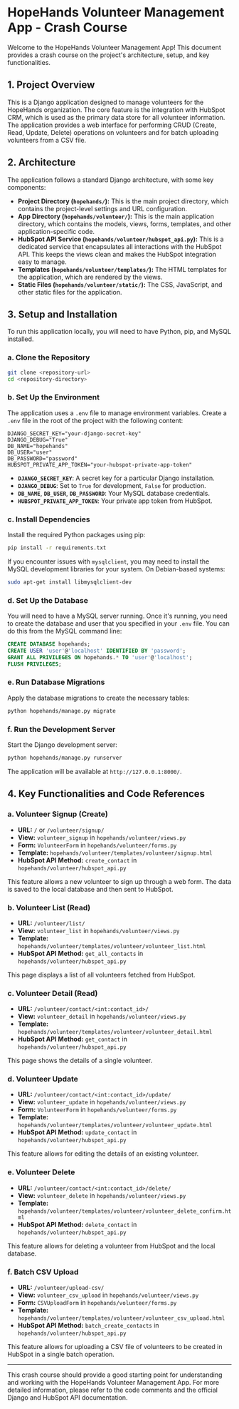 # HopeHands Volunteer Management App - Crash Course

Welcome to the HopeHands Volunteer Management App! This document provides a crash course on the project's architecture, setup, and key functionalities.

## 1. Project Overview

This is a Django application designed to manage volunteers for the HopeHands organization. The core feature is the integration with HubSpot CRM, which is used as the primary data store for all volunteer information. The application provides a web interface for performing CRUD (Create, Read, Update, Delete) operations on volunteers and for batch uploading volunteers from a CSV file.

## 2. Architecture

The application follows a standard Django architecture, with some key components:

- **Project Directory (`hopehands/`):** This is the main project directory, which contains the project-level settings and URL configuration.
- **App Directory (`hopehands/volunteer/`):** This is the main application directory, which contains the models, views, forms, templates, and other application-specific code.
- **HubSpot API Service (`hopehands/volunteer/hubspot_api.py`):** This is a dedicated service that encapsulates all interactions with the HubSpot API. This keeps the views clean and makes the HubSpot integration easy to manage.
- **Templates (`hopehands/volunteer/templates/`):** The HTML templates for the application, which are rendered by the views.
- **Static Files (`hopehands/volunteer/static/`):** The CSS, JavaScript, and other static files for the application.

## 3. Setup and Installation

To run this application locally, you will need to have Python, pip, and MySQL installed.

### a. Clone the Repository
```bash
git clone <repository-url>
cd <repository-directory>
```

### b. Set Up the Environment
The application uses a `.env` file to manage environment variables. Create a `.env` file in the root of the project with the following content:

```
DJANGO_SECRET_KEY="your-django-secret-key"
DJANGO_DEBUG="True"
DB_NAME="hopehands"
DB_USER="user"
DB_PASSWORD="password"
HUBSPOT_PRIVATE_APP_TOKEN="your-hubspot-private-app-token"
```
- **`DJANGO_SECRET_KEY`**: A secret key for a particular Django installation.
- **`DJANGO_DEBUG`**: Set to `True` for development, `False` for production.
- **`DB_NAME`**, **`DB_USER`**, **`DB_PASSWORD`**: Your MySQL database credentials.
- **`HUBSPOT_PRIVATE_APP_TOKEN`**: Your private app token from HubSpot.

### c. Install Dependencies
Install the required Python packages using pip:
```bash
pip install -r requirements.txt
```
If you encounter issues with `mysqlclient`, you may need to install the MySQL development libraries for your system. On Debian-based systems:
```bash
sudo apt-get install libmysqlclient-dev
```

### d. Set Up the Database
You will need to have a MySQL server running. Once it's running, you need to create the database and user that you specified in your `.env` file. You can do this from the MySQL command line:
```sql
CREATE DATABASE hopehands;
CREATE USER 'user'@'localhost' IDENTIFIED BY 'password';
GRANT ALL PRIVILEGES ON hopehands.* TO 'user'@'localhost';
FLUSH PRIVILEGES;
```

### e. Run Database Migrations
Apply the database migrations to create the necessary tables:
```bash
python hopehands/manage.py migrate
```

### f. Run the Development Server
Start the Django development server:
```bash
python hopehands/manage.py runserver
```
The application will be available at `http://127.0.0.1:8000/`.

## 4. Key Functionalities and Code References

### a. Volunteer Signup (Create)
- **URL:** `/` or `/volunteer/signup/`
- **View:** `volunteer_signup` in `hopehands/volunteer/views.py`
- **Form:** `VolunteerForm` in `hopehands/volunteer/forms.py`
- **Template:** `hopehands/volunteer/templates/volunteer/signup.html`
- **HubSpot API Method:** `create_contact` in `hopehands/volunteer/hubspot_api.py`

This feature allows a new volunteer to sign up through a web form. The data is saved to the local database and then sent to HubSpot.

### b. Volunteer List (Read)
- **URL:** `/volunteer/list/`
- **View:** `volunteer_list` in `hopehands/volunteer/views.py`
- **Template:** `hopehands/volunteer/templates/volunteer/volunteer_list.html`
- **HubSpot API Method:** `get_all_contacts` in `hopehands/volunteer/hubspot_api.py`

This page displays a list of all volunteers fetched from HubSpot.

### c. Volunteer Detail (Read)
- **URL:** `/volunteer/contact/<int:contact_id>/`
- **View:** `volunteer_detail` in `hopehands/volunteer/views.py`
- **Template:** `hopehands/volunteer/templates/volunteer/volunteer_detail.html`
- **HubSpot API Method:** `get_contact` in `hopehands/volunteer/hubspot_api.py`

This page shows the details of a single volunteer.

### d. Volunteer Update
- **URL:** `/volunteer/contact/<int:contact_id>/update/`
- **View:** `volunteer_update` in `hopehands/volunteer/views.py`
- **Form:** `VolunteerForm` in `hopehands/volunteer/forms.py`
- **Template:** `hopehands/volunteer/templates/volunteer/volunteer_update.html`
- **HubSpot API Method:** `update_contact` in `hopehands/volunteer/hubspot_api.py`

This feature allows for editing the details of an existing volunteer.

### e. Volunteer Delete
- **URL:** `/volunteer/contact/<int:contact_id>/delete/`
- **View:** `volunteer_delete` in `hopehands/volunteer/views.py`
- **Template:** `hopehands/volunteer/templates/volunteer/volunteer_delete_confirm.html`
- **HubSpot API Method:** `delete_contact` in `hopehands/volunteer/hubspot_api.py`

This feature allows for deleting a volunteer from HubSpot and the local database.

### f. Batch CSV Upload
- **URL:** `/volunteer/upload-csv/`
- **View:** `volunteer_csv_upload` in `hopehands/volunteer/views.py`
- **Form:** `CSVUploadForm` in `hopehands/volunteer/forms.py`
- **Template:** `hopehands/volunteer/templates/volunteer/volunteer_csv_upload.html`
- **HubSpot API Method:** `batch_create_contacts` in `hopehands/volunteer/hubspot_api.py`

This feature allows for uploading a CSV file of volunteers to be created in HubSpot in a single batch operation.

---
This crash course should provide a good starting point for understanding and working with the HopeHands Volunteer Management App. For more detailed information, please refer to the code comments and the official Django and HubSpot API documentation.

